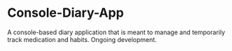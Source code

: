 # Console-Diary-App
A console-based diary application that is meant to manage and temporarily track medication and habits. Ongoing development.
